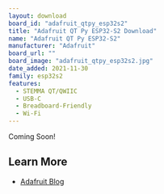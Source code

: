 ```yaml
---
layout: download
board_id: "adafruit_qtpy_esp32s2"
title: "Adafruit QT Py ESP32-S2 Download"
name: "Adafruit QT Py ESP32-S2"
manufacturer: "Adafruit"
board_url: ""
board_image: "adafruit_qtpy_esp32s2.jpg"
date_added: 2021-11-30
family: esp32s2
features:
  - STEMMA QT/QWIIC
  - USB-C
  - Breadboard-Friendly
  - Wi-Fi
---
```


Coming Soon!

## Learn More

* [Adafruit Blog](https://blog.adafruit.com/category/qt-py/)
